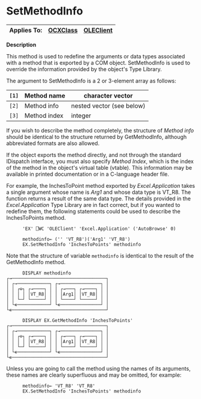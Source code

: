



<h1 class="heading"><span class="name">SetMethodInfo</span></h1>

| Applies To: | [OCXClass](../a-z/ocxclass.md) | [OLEClient](../a-z/oleclient.md) |
| --- | --- | ---  |


**Description**


This method is used to redefine the arguments or data types associated with a method that is exported by a COM object. SetMethodInfo is used to override the information provided by the object's Type Library.



The argument to SetMethodInfo is a 2 or 3-element array as follows:


| `[1]` | Method name | character vector |
| --- | --- | ---  |
| `[2]` | Method info | nested vector (see below) |
| `[3]` | Method index | integer |



If you wish to describe the method completely, the structure of *Method info* should be identical to the structure returned by GetMethodInfo, although abbreviated formats are also allowed.


If the object exports the method directly, and not through the standard IDispatch interface, you must also specify *Method Index*, which is the index of the method in the object's virtual table (vtable). This information may be available in printed documentation or in a C-language header file.


For example, the InchesToPoint method exported by *Excel.Application* takes a single argument whose name is *Arg1* and whose data type is VT_R8. The function returns a result of the same data type. The details provided in the *Excel.Application* Type Library are in fact correct, but if you wanted to redefine them, the following statements could be used to describe the InchesToPoints method.
```apl
      'EX' ⎕WC 'OLEClient' 'Excel.Application' ('AutoBrowse' 0)

      methodinfo← ('' 'VT_R8')('Arg1' 'VT_R8')
      EX.SetMethodInfo 'InchesToPoints' methodinfo
```


Note that the structure of variable `methodinfo` is identical to the result of the GetMethodInfo method.
```apl
      DISPLAY methodinfo
┌→───────────────────────────────────┐
│ ┌→────────────┐ ┌→───────────────┐ │
│ │ ┌⊖┐ ┌→────┐ │ │ ┌→───┐ ┌→────┐ │ │
│ │ │ │ │VT_R8│ │ │ │Arg1│ │VT_R8│ │ │
│ │ └─┘ └─────┘ │ │ └────┘ └─────┘ │ │
│ └∊────────────┘ └∊───────────────┘ │
└∊───────────────────────────────────┘

      DISPLAY EX.GetMethodInfo 'InchesToPoints'
┌→───────────────────────────────────┐
│ ┌→────────────┐ ┌→───────────────┐ │
│ │ ┌⊖┐ ┌→────┐ │ │ ┌→───┐ ┌→────┐ │ │
│ │ │ │ │VT_R8│ │ │ │Arg1│ │VT_R8│ │ │
│ │ └─┘ └─────┘ │ │ └────┘ └─────┘ │ │
│ └∊────────────┘ └∊───────────────┘ │
└∊───────────────────────────────────┘
```



Unless you are going to call the method using the names of its arguments, these names are clearly superfluous and may be omitted, for example:
```apl
      methodinfo← 'VT_R8' 'VT_R8'
      EX.SetMethodInfo 'InchesToPoints' methodinfo 
```



